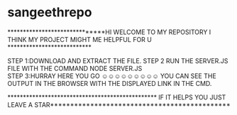 # sangeethrepo



******************************HI WELCOME TO MY REPOSITORY I THINK MY PROJECT MIGHT ME HELPFUL FOR U ***************************


   STEP 1:DOWNLOAD AND EXTRACT THE FILE.
   STEP 2 RUN THE SERVER.JS FILE WITH THE COMMAND NODE SERVER.JS  
   STEP 3:HURRAY HERE YOU GO ☺☺☺☺☺☺☺☺☺ YOU CAN SEE THE OUTPUT IN THE BROWSER WITH THE DISPLAYED LINK IN THE CMD. 


************************************************ IF IT HELPS YOU JUST LEAVE A STAR*********************************************
